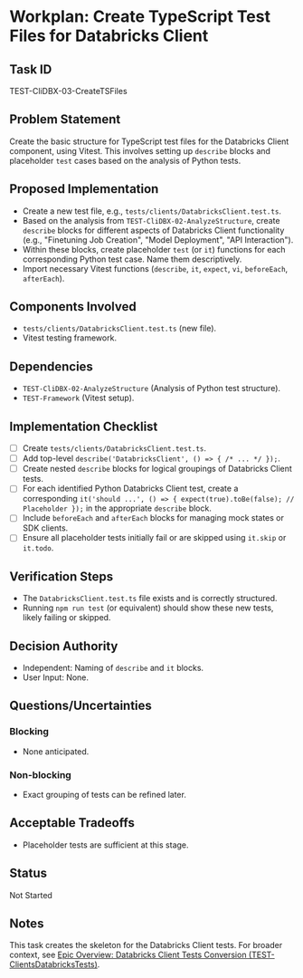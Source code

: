 # Workplan: Create TypeScript Test Files for Databricks Client

## Task ID
TEST-CliDBX-03-CreateTSFiles

## Problem Statement
Create the basic structure for TypeScript test files for the Databricks Client component, using Vitest. This involves setting up `describe` blocks and placeholder `test` cases based on the analysis of Python tests.

## Proposed Implementation
- Create a new test file, e.g., `tests/clients/DatabricksClient.test.ts`.
- Based on the analysis from `TEST-CliDBX-02-AnalyzeStructure`, create `describe` blocks for different aspects of Databricks Client functionality (e.g., "Finetuning Job Creation", "Model Deployment", "API Interaction").
- Within these blocks, create placeholder `test` (or `it`) functions for each corresponding Python test case. Name them descriptively.
- Import necessary Vitest functions (`describe`, `it`, `expect`, `vi`, `beforeEach`, `afterEach`).

## Components Involved
- `tests/clients/DatabricksClient.test.ts` (new file).
- Vitest testing framework.

## Dependencies
- `TEST-CliDBX-02-AnalyzeStructure` (Analysis of Python test structure).
- `TEST-Framework` (Vitest setup).

## Implementation Checklist
- [ ] Create `tests/clients/DatabricksClient.test.ts`.
- [ ] Add top-level `describe('DatabricksClient', () => { /* ... */ });`.
- [ ] Create nested `describe` blocks for logical groupings of Databricks Client tests.
- [ ] For each identified Python Databricks Client test, create a corresponding `it('should ...', () => { expect(true).toBe(false); // Placeholder });` in the appropriate `describe` block.
- [ ] Include `beforeEach` and `afterEach` blocks for managing mock states or SDK clients.
- [ ] Ensure all placeholder tests initially fail or are skipped using `it.skip` or `it.todo`.

## Verification Steps
- The `DatabricksClient.test.ts` file exists and is correctly structured.
- Running `npm run test` (or equivalent) should show these new tests, likely failing or skipped.

## Decision Authority
- Independent: Naming of `describe` and `it` blocks.
- User Input: None.

## Questions/Uncertainties
### Blocking
- None anticipated.
### Non-blocking
- Exact grouping of tests can be refined later.

## Acceptable Tradeoffs
- Placeholder tests are sufficient at this stage.

## Status
Not Started

## Notes
This task creates the skeleton for the Databricks Client tests.
For broader context, see [Epic Overview: Databricks Client Tests Conversion (TEST-ClientsDatabricksTests)](../../docs/planning/workplans/TEST-ClientsDatabricksTests.md).